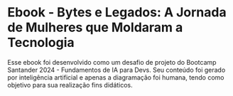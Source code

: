 # Ebook - Bytes e Legados: A Jornada de Mulheres que Moldaram a Tecnologia
Esse ebook foi desenvolvido como um desafio de projeto do Bootcamp Santander 2024 - Fundamentos de IA para Devs. Seu conteúdo foi gerado por inteligência artificial e apenas a diagramação foi humana, tendo como objetivo para sua realização fins didáticos. 
